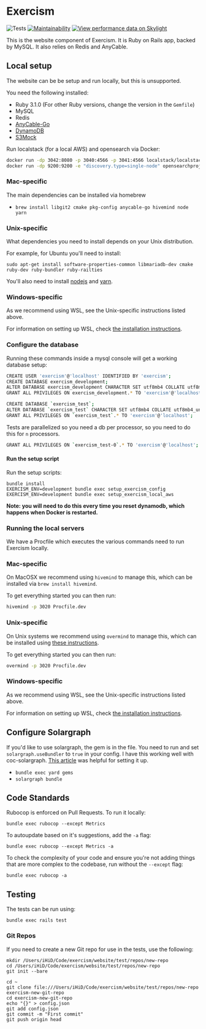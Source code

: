 # Exercism

![Tests](https://github.com/exercism/website/workflows/Tests/badge.svg)
[![Maintainability](https://api.codeclimate.com/v1/badges/b47ec4d5081d8abb59fa/maintainability)](https://codeclimate.com/github/exercism/website/maintainability)
[![View performance data on Skylight](https://badges.skylight.io/typical/VNpB7GqXZDpQ.svg)](https://oss.skylight.io/app/applications/VNpB7GqXZDpQ)

This is the website component of Exercism. It is Ruby on Rails app, backed by MySQL. It also relies on Redis and AnyCable.

## Local setup

The website can be be setup and run locally, but this is unsupported.

You need the following installed:

- Ruby 3.1.0 (For other Ruby versions, change the version in the `Gemfile`)
- MySQL
- Redis
- [AnyCable-Go](https://github.com/anycable/anycable-go#installation)
- [DynamoDB](https://docs.aws.amazon.com/amazondynamodb/latest/developerguide/DynamoDBLocal.html)
- [S3Mock](https://github.com/adobe/s3mock)

Run localstack (for a local AWS) and opensearch via Docker:

```bash
docker run -dp 3042:8080 -p 3040:4566 -p 3041:4566 localstack/localstack
docker run -dp 9200:9200 -e "discovery.type=single-node" opensearchproject/opensearch:1.1.0
```

### Mac-specific

The main dependencies can be installed via homebrew

- `brew install libgit2 cmake pkg-config anycable-go hivemind node yarn`

### Unix-specific

What dependencies you need to install depends on your Unix distribution.

For example, for Ubuntu you'll need to install:

`sudo apt-get install software-properties-common libmariadb-dev cmake ruby-dev ruby-bundler ruby-railties`

You'll also need to install [nodejs](https://nodejs.org/en/download/) and [yarn](https://yarnpkg.com/getting-started/install).

### Windows-specific

As we recommend using WSL, see the Unix-specific instructions listed above.

For information on setting up WSL, check [the installation instructions](https://docs.microsoft.com/en-us/windows/wsl/install).

### Configure the database

Running these commands inside a mysql console will get a working database setup:

```bash
CREATE USER 'exercism'@'localhost' IDENTIFIED BY 'exercism';
CREATE DATABASE exercism_development;
ALTER DATABASE exercism_development CHARACTER SET utf8mb4 COLLATE utf8mb4_unicode_ci;
GRANT ALL PRIVILEGES ON exercism_development.* TO 'exercism'@'localhost';

CREATE DATABASE `exercism_test`;
ALTER DATABASE `exercism_test` CHARACTER SET utf8mb4 COLLATE utf8mb4_unicode_ci;
GRANT ALL PRIVILEGES ON `exercism_test`.* TO 'exercism'@'localhost';
```

Tests are parallelized so you need a db per processor, so you need to do this for `n` processors.

```bash
GRANT ALL PRIVILEGES ON `exercism_test-0`.* TO 'exercism'@'localhost';
```

#### Run the setup script

Run the setup scripts:

```
bundle install
EXERCISM_ENV=development bundle exec setup_exercism_config
EXERCISM_ENV=development bundle exec setup_exercism_local_aws
```

**Note: you will need to do this every time you reset dynamodb, which happens when Docker is restarted.**

### Running the local servers

We have a Procfile which executes the various commands need to run Exercism locally.

### Mac-specific

On MacOSX we recommend using `hivemind` to manage this, which can be installed via `brew install hivemind`.

To get everything started you can then run:

```bash
hivemind -p 3020 Procfile.dev
```

### Unix-specific

On Unix systems we recommend using `overmind` to manage this, which can be installed using [these instructions](https://github.com/DarthSim/overmind#installation).

To get everything started you can then run:

```bash
overmind -p 3020 Procfile.dev
```

### Windows-specific

As we recommend using WSL, see the Unix-specific instructions listed above.

For information on setting up WSL, check [the installation instructions](https://docs.microsoft.com/en-us/windows/wsl/install).

## Configure Solargraph

If you'd like to use solargraph, the gem is in the file. You need to run and set `solargraph.useBundler` to `true` in your config. I have this working well with coc-solargraph. [This article](http://blog.jamesnewton.com/setting-up-coc-nvim-for-ruby-development) was helpful for setting it up.

- `bundle exec yard gems`
- `solargraph bundle`

## Code Standards

Rubocop is enforced on Pull Requests. To run it locally:

```
bundle exec rubocop --except Metrics
```

To autoupdate based on it's suggestions, add the `-a` flag:

```
bundle exec rubocop --except Metrics -a
```

To check the complexity of your code and ensure you're not
adding things that are more complex to the codebase, run without the `--except` flag:

```
bundle exec rubocop -a
```

## Testing

The tests can be run using:

```
bundle exec rails test
```

### Git Repos

If you need to create a new Git repo for use in the tests, use the following:

```
mkdir /Users/iHiD/Code/exercism/website/test/repos/new-repo
cd /Users/iHiD/Code/exercism/website/test/repos/new-repo
git init --bare

cd ~
git clone file:///Users/iHiD/Code/exercism/website/test/repos/new-repo exercism-new-git-repo
cd exercism-new-git-repo
echo "{}" > config.json
git add config.json
git commit -m "First commit"
git push origin head
```
